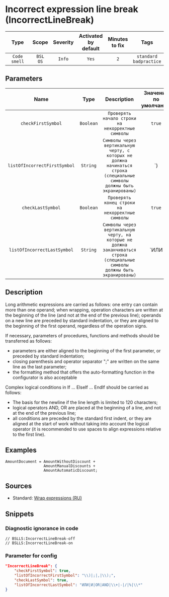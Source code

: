 # Incorrect expression line break (IncorrectLineBreak)

|     Type     |        Scope        | Severity | Activated<br>by default | Minutes<br>to fix |               Tags                |
|:------------:|:-------------------:|:--------:|:-----------------------------:|:-----------------------:|:---------------------------------:|
| `Code smell` | `BSL`<br>`OS` |  `Info`  |             `Yes`             |           `2`           | `standard`<br>`badpractice` |

## Parameters


|             Name             |   Type    |                                                         Description                                                          | Значение<br>по умолчанию |
|:----------------------------:|:---------:|:----------------------------------------------------------------------------------------------------------------------------:|:------------------------------:|
|      `checkFirstSymbol`      | `Boolean` |                                      `Проверять начало строки на некорректные символы`                                       |             `true`             |
| `listOfIncorrectFirstSymbol` | `String`  |   `Символы через вертикальную черту, с которых не должна начинаться строка (специальные символы должны быть экранированы)`   |         `\)|;|,|\);`         |
|      `checkLastSymbol`       | `Boolean` |                                       `Проверять конец строки на некорректные символы`                                       |             `true`             |
| `listOfIncorrectLastSymbol`  | `String`  | `Символы через вертикальную черту, на которые не должна заканчиваться строка (специальные символы должны быть экранированы)` | `ИЛИ|И|OR|AND|\+|-|/|%|\*`  |
<!-- Блоки выше заполняются автоматически, не трогать -->
## Description
<!-- Описание диагностики заполняется вручную. Необходимо понятным языком описать смысл и схему работу -->

Long arithmetic expressions are carried as follows: one entry can contain more than one operand; when wrapping, operation characters are written at the beginning of the line (and not at the end of the previous line); operands on a new line are preceded by standard indentation, or they are aligned to the beginning of the first operand, regardless of the operation signs.

If necessary, parameters of procedures, functions and methods should be transferred as follows:

* parameters are either aligned to the beginning of the first parameter, or preceded by standard indentation;
* closing parenthesis and operator separator ";" are written on the same line as the last parameter;
* the formatting method that offers the auto-formatting function in the configurator is also acceptable

Complex logical conditions in If ... ElseIf ... EndIf should be carried as follows:

* The basis for the newline if the line length is limited to 120 characters;
* logical operators AND, OR are placed at the beginning of a line, and not at the end of the previous line;
* all conditions are preceded by the standard first indent, or they are aligned at the start of work without taking into account the logical operator (it is recommended to use spaces to align expressions relative to the first line).

## Examples
<!-- В данном разделе приводятся примеры, на которые диагностика срабатывает, а также можно привести пример, как можно исправить ситуацию -->

```bsl
AmountDocument = AmountWithoutDiscount +
                 AmountManualDiscounts +
                 AmountAutomaticDiscount;
```

## Sources
<!-- Необходимо указывать ссылки на все источники, из которых почерпнута информация для создания диагностики -->

* Standard: [Wrap expressions (RU)](https://its.1c.ru/db/v8std#content:444:hdoc)

## Snippets

<!-- Блоки ниже заполняются автоматически, не трогать -->
### Diagnostic ignorance in code

```bsl
// BSLLS:IncorrectLineBreak-off
// BSLLS:IncorrectLineBreak-on
```

### Parameter for config

```json
"IncorrectLineBreak": {
    "checkFirstSymbol": true,
    "listOfIncorrectFirstSymbol": "\\)|;|,|\\);",
    "checkLastSymbol": true,
    "listOfIncorrectLastSymbol": "ИЛИ|И|OR|AND|\\+|-|/|%|\\*"
}
```

